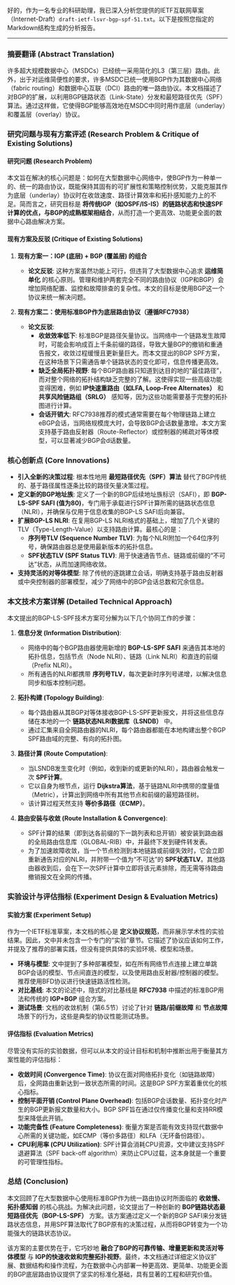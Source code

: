 好的，作为一名专业的科研助理，我已深入分析您提供的IETF互联网草案（Internet-Draft）`draft-ietf-lsvr-bgp-spf-51.txt`。以下是按照您指定的Markdown结构生成的分析报告。

---

### 摘要翻译 (Abstract Translation)

许多超大规模数据中心（MSDCs）已经统一采用简化的L3（第三层）路由。此外，出于对运维简便性的要求，许多MSDC已统一使用BGP作为其数据中心网络（fabric routing）和数据中心互联（DCI）路由的唯一路由协议。本文档描述了对BGP的扩展，以利用BGP链路状态（Link-State）分发和最短路径优先（SPF）算法。通过这样做，它使得BGP能够高效地在MSDC中同时用作底层（underlay）和覆盖层（overlay）协议。

### 研究问题与现有方案评述 (Research Problem & Critique of Existing Solutions)

#### 研究问题 (Research Problem)

本文旨在解决的核心问题是：如何在大型数据中心网络中，使BGP作为一种单一的、统一的路由协议，既能保持其固有的可扩展性和策略控制优势，又能克服其作为底层（underlay）协议时在收敛速度、路径计算效率和拓扑感知能力上的不足。简而言之，研究目标是 **将传统IGP（如OSPF/IS-IS）的链路状态和快速SPF计算的优点，与BGP的成熟框架相结合**，从而打造一个更高效、功能更全面的数据中心路由解决方案。

#### 现有方案及反驳 (Critique of Existing Solutions)

1.  **现有方案一：IGP (底层) + BGP (覆盖层) 的组合**
    *   **论文反驳**: 这种方案虽然功能上可行，但违背了大型数据中心追求 **运维简单化** 的核心原则。管理和维护两套完全不同的路由协议（IGP和BGP）会增加网络配置、监控和故障排查的复杂性。本文的目标是使用BGP这一个协议来统一解决问题。

2.  **现有方案二：使用标准BGP作为底层路由协议（遵循RFC7938）**
    *   **论文反驳**:
        *   **收敛效率低下**: 标准BGP是路径矢量协议。当网络中一个链路发生故障时，可能会影响成百上千条前缀的路径，导致大量BGP的撤销和重通告报文，收敛过程缓慢且更新量巨大。而本文提出的BGP SPF方案，在这种场景下只需通告单个链路状态的变化即可，信息传播更高效。
        *   **缺乏全局拓扑视野**: 每个BGP路由器只知道到达目的地的“最佳路径”，而对整个网络的拓扑结构缺乏完整的了解。这使得实现一些高级功能变得困难，例如 **IP快速重路由（如LFA, Loop-Free Alternates）** 和 **共享风险链路组（SRLG）** 感知等，因为这些功能需要基于完整的拓扑图进行计算。
        *   **会话开销大**: RFC7938推荐的模式通常需要在每个物理链路上建立eBGP会话，当网络规模庞大时，会导致BGP会话数量激增。本文方案支持基于路由反射器（Route-Reflector）或控制器的稀疏对等体模型，可以显著减少BGP会d话数量。

### 核心创新点 (Core Innovations)

*   **引入全新的决策过程**: 根本性地用 **最短路径优先（SPF）算法** 替代了BGP传统的、基于路径属性逐条比较的路径矢量决策过程。
*   **定义新的BGP地址族**: 定义了一个新的BGP后续地址族标识（SAFI），即 **BGP-LS-SPF SAFI (值为80)**，专门用于承载进行SPF计算所需的链路状态信息（NLRI），并确保与仅用于信息收集的BGP-LS SAFI后向兼容。
*   **扩展BGP-LS NLRI**: 在复用BGP-LS NLRI格式的基础上，增加了几个关键的TLV（Type-Length-Value）以支持路由计算。最核心的是：
    *   **序列号TLV (Sequence Number TLV)**: 为每个NLRI附加一个64位序列号，确保路由器总是使用最新版本的拓扑信息。
    *   **SPF状态TLV (SPF Status TLV)**: 用于快速通告节点、链路或前缀的“不可达”状态，从而加速网络收敛。
*   **支持灵活的对等体模型**: 除了传统的逐跳建立会话，明确支持基于路由反射器或中央控制器的部署模型，减少了网络中的BGP会话总数和冗余信息。

### 本文技术方案详解 (Detailed Technical Approach)

本文提出的BGP-LS-SPF技术方案可分解为以下几个协同工作的步骤：

1.  **信息分发 (Information Distribution)**:
    *   网络中的每个BGP路由器使用新增的 **BGP-LS-SPF SAFI** 来通告其本地的拓扑信息，包括节点（Node NLRI）、链路（Link NLRI）和直连的前缀（Prefix NLRI）。
    *   所有通告的NLRI都携带 **序列号TLV**，每次更新时序列号递增，以解决信息同步和版本控制问题。

2.  **拓扑构建 (Topology Building)**:
    *   每个路由器从其BGP对等体接收BGP-LS-SPF更新报文，并将这些信息存储在本地的一个 **链路状态NLRI数据库（LSNDB）** 中。
    *   通过汇集来自全网路由器的NLRI，每个路由器都能在本地构建出整个BGP SPF路由域的完整、有向的拓扑图。

3.  **路径计算 (Route Computation)**:
    *   当LSNDB发生变化时（例如，收到新的或更新的NLRI），路由器会触发一次 **SPF计算**。
    *   它以自身为根节点，运行 **Dijkstra算法**，基于链路NLRI中携带的度量值（Metric），计算出到网络中所有其他节点和前缀的最短路径树。
    *   该计算过程天然支持 **等价多路径（ECMP）**。

4.  **路由安装与收敛 (Route Installation & Convergence)**:
    *   SPF计算的结果（即到达各前缀的下一跳列表和总开销）被安装到路由器的全局路由信息库（GLOBAL-RIB）中，并最终下发到硬件转发表。
    *   为了加速故障收敛，当一个节点检测到本地链路或前缀失效时，它会立即重新通告对应的NLRI，并附带一个值为“不可达”的 **SPF状态TLV**。其他路由器收到后，会在下一次SPF计算中立即将该元素排除，而无需等待路由撤销报文在全网的传播。

### 实验设计与评估指标 (Experiment Design & Evaluation Metrics)

#### 实验方案 (Experiment Setup)

作为一个IETF标准草案，本文档的核心是 **定义协议规范**，而非展示学术性的实验结果。因此，文中并未包含一个专门的“实验”章节。它描述了协议应该如何工作，并提及了推荐的部署实践，但没有提供具体的实验环境、模型和场景。

*   **环境与模型**: 文中提到了多种部署模型，如在所有网络节点连接上建立单跳BGP会话的模型、节点间直连的模型，以及使用路由反射器/控制器的模型。推荐使用BFD协议进行快速链路活性检测。
*   **对比基线**: 本文的论述中，隐式的对比基线是 **RFC7938** 中描述的标准BGP用法和传统的 **IGP+BGP** 组合方案。
*   **测试场景**: 文档的收敛机制（第6.5节）讨论了针对 **链路/前缀故障** 和 **节点故障** 场景下的行为，这些是典型的协议性能测试场景。

#### 评估指标 (Evaluation Metrics)

尽管没有实际的实验数据，但可以从本文的设计目标和机制中推断出用于衡量其方案性能的评估指标：

*   **收敛时间 (Convergence Time)**: 协议在面对网络拓扑变化（如链路故障）后，全网路由重新达到一致状态所需的时间。这是BGP SPF方案着重优化的核心指标。
*   **控制平面开销 (Control Plane Overhead)**: 包括BGP会话数量、拓扑变化时产生的BGP更新报文数量和大小。BGP SPF旨在通过仅传播变化量和支持RR模型来降低此开销。
*   **功能完备性 (Feature Completeness)**: 衡量方案是否能有效支持现代数据中心所需的关键功能，如ECMP（等价多路径）和LFA（无环备份路径）。
*   **CPU利用率 (CPU Utilization)**: SPF计算会消耗CPU资源，文中建议支持SPF退避算法（SPF back-off a[lg](https://geek.csdn.net/educolumn/06b8404c1636531394a6135684a004a6?spm=1055.2569.3001.10083)orithm）来防止CPU过载，这本身就是一个重要的可管理性指标。

### 总结 (Conclusion)

本文回顾了在大型数据中心使用标准BGP作为统一路由协议时所面临的 **收敛慢、拓扑感知弱** 的核心挑战。为解决此问题，论文提出了一种创新的 **BGP链路状态最短路径优先（BGP-LS-SPF）** 方案。该方案通过定义一个新的BGP SAFI来分发链路状态信息，并用SPF算法取代了BGP原有的决策过程，从而将BGP转变为一个功能强大的链路状态协议。

该方案的主要优势在于，它巧妙地 **融合了BGP的可靠传输、增量更新和灵活对等体模型** 与 **IGP的快速收敛和完整拓扑视野**。最终，本文档通过详细定义协议扩展、数据结构和操作流程，为在数据中心内部署一种更高效、更简单、功能更全面的BGP底层路由协议提供了坚实的标准化基础，具有显著的工程和研究价值。